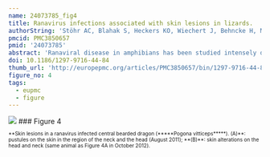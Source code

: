 ```yaml
---
name: 24073785_fig4
title: Ranavirus infections associated with skin lesions in lizards.
authorString: 'Stöhr AC, Blahak S, Heckers KO, Wiechert J, Behncke H, Mathes K, Günther P, Zwart P, Ball I, Rüschoff B, Marschang RE.'
pmcid: PMC3850657
pmid: '24073785'
abstract: 'Ranaviral disease in amphibians has been studied intensely during the last decade, as associated mass-mortality events are considered to be a global threat to wild animal populations. Several studies have also included other susceptible ectothermic vertebrates (fish and reptiles), but only very few cases of ranavirus infections in lizards have been previously detected. In this study, we focused on clinically suspicious lizards and tested these animals for the presence of ranaviruses. Virological screening of samples from lizards with increased mortality and skin lesions over a course of four years led to the detection of ranaviral infections in seven different groups. Affected species were: brown anoles (Anolis sagrei), Asian glass lizards (Dopasia gracilis), green anoles (Anolis carolinensis), green iguanas (Iguana iguana), and a central bearded dragon (Pogona vitticeps). Purulent to ulcerative-necrotizing dermatitis and hyperkeratosis were diagnosed in pathological examinations. All animals tested positive for the presence of ranavirus by PCR and a part of the major capsid protein (MCP) gene of each virus was sequenced. Three different ranaviruses were isolated in cell culture. The analyzed portions of the MCP gene from each of the five different viruses detected were distinct from one another and were 98.4-100% identical to the corresponding portion of the frog virus 3 (FV3) genome. This is the first description of ranavirus infections in these five lizard species. The similarity in the pathological lesions observed in these different cases indicates that ranaviral infection may be an important differential diagnosis for skin lesions in lizards.'
doi: 10.1186/1297-9716-44-84
thumb_url: 'http://europepmc.org/articles/PMC3850657/bin/1297-9716-44-84-4.gif'
figure_no: 4
tags:
  - eupmc
  - figure
---
```

<img src='http://europepmc.org/articles/PMC3850657/bin/1297-9716-44-84-4.jpg' style='max-height: 300px'>
### Figure 4
<p style='font-size: 10px;'>**Skin lesions in a ranavirus infected central bearded dragon (*****Pogona vitticeps*****). (A)**: pustules on the skin in the region of the neck and the head (August 2011); **(B)**: skin alterations on the head and neck (same animal as Figure&nbsp;<xref ref-type="fig" rid="F4">4</xref>A in October 2012).</p>